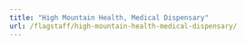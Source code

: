 ```yaml
---
title: "High Mountain Health, Medical Dispensary"
url: /flagstaff/high-mountain-health-medical-dispensary/
---
```


